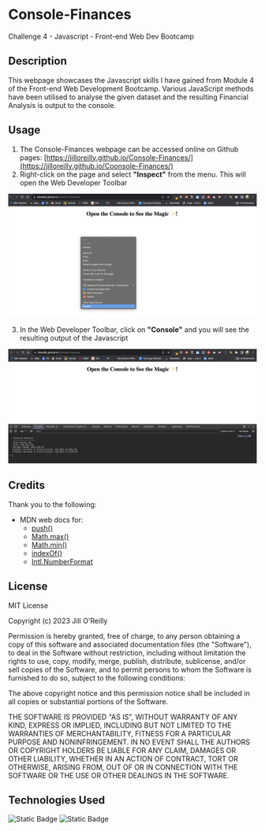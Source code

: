 # Console-Finances
Challenge 4 - Javascript - Front-end Web Dev Bootcamp

## Description

This webpage showcases the Javascript skills I have gained from Module 4 of the Front-end Web Development Bootcamp. Various JavaScript methods have been utilised to analyse the given dataset and the resulting Financial Analysis is output to the console.


## Usage

1. The Console-Finances webpage can be accessed online on Github pages: [https://jilloreilly.github.io/Console-Finances/](https://jilloreilly.github.io/Coonsole-Finances/)
2. Right-click on the page and select **"Inspect"** from the menu. This will open the Web Developer Toolbar      

![Console-Finances webpage, right-click and select Inspect from the menu.](assets/images/screenshot-inspect.png)

3. In the Web Developer Toolbar, click on **"Console"** and you will see the resulting output of the Javascript

![Console-Finances webpage with Web Developer Console tab open displaying resulting Financial Analysis output.](assets/images/screenshot-console.png)


## Credits

Thank you to the following:

- MDN web docs for:
  - [push()](https://developer.mozilla.org/en-US/docs/Web/JavaScript/Reference/Global_Objects/Array/push)
  - [Math.max()](https://developer.mozilla.org/en-US/docs/Web/JavaScript/Reference/Global_Objects/Math/max) 
  - [Math.min()](https://developer.mozilla.org/en-US/docs/Web/JavaScript/Reference/Global_Objects/Math/min)
  - [indexOf()](https://developer.mozilla.org/en-US/docs/Web/JavaScript/Reference/Global_Objects/Array/indexOf)
  - [Intl.NumberFormat](https://developer.mozilla.org/en-US/docs/Web/JavaScript/Reference/Global_Objects/Intl/NumberFormat)



## License

MIT License

Copyright (c) 2023 Jill O'Reilly

Permission is hereby granted, free of charge, to any person obtaining a copy
of this software and associated documentation files (the "Software"), to deal
in the Software without restriction, including without limitation the rights
to use, copy, modify, merge, publish, distribute, sublicense, and/or sell
copies of the Software, and to permit persons to whom the Software is
furnished to do so, subject to the following conditions:

The above copyright notice and this permission notice shall be included in all
copies or substantial portions of the Software.

THE SOFTWARE IS PROVIDED "AS IS", WITHOUT WARRANTY OF ANY KIND, EXPRESS OR
IMPLIED, INCLUDING BUT NOT LIMITED TO THE WARRANTIES OF MERCHANTABILITY,
FITNESS FOR A PARTICULAR PURPOSE AND NONINFRINGEMENT. IN NO EVENT SHALL THE
AUTHORS OR COPYRIGHT HOLDERS BE LIABLE FOR ANY CLAIM, DAMAGES OR OTHER
LIABILITY, WHETHER IN AN ACTION OF CONTRACT, TORT OR OTHERWISE, ARISING FROM,
OUT OF OR IN CONNECTION WITH THE SOFTWARE OR THE USE OR OTHER DEALINGS IN THE
SOFTWARE.

## Technologies Used

![Static Badge](https://img.shields.io/badge/HTML5-orange)
![Static Badge](https://img.shields.io/badge/JavaScript-yellow)





